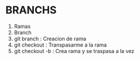 # BRANCHS

1. Ramas
2. Branch
3. git branch : Creacion de rama
4. git checkout : Transpasarme a la rama
5. git checkout -b : Crea rama y se traspasa a la vez
